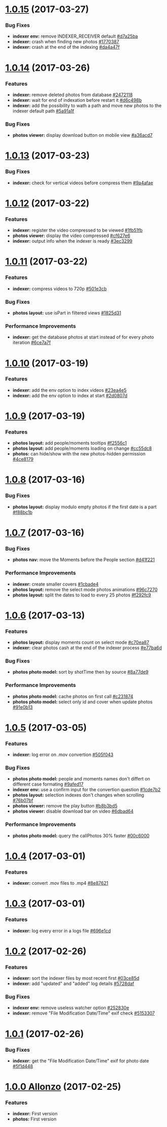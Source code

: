 <a name="1.0.15"></a>
# [1.0.15](https://github.com/CodeCorico/allons-y-photos/compare/1.0.14...1.0.15) (2017-03-27)

### Bug Fixes
* **indexer env:** remove INDEXER_RECEIVER default [#d7a25ba](https://github.com/CodeCorico/allons-y-photos/commit/d7a25ba)
* **indexer:** crash when finding new photos [#1770387](https://github.com/CodeCorico/allons-y-photos/commit/1770387)
* **indexer:** crash at the end of the indexing [#da4a47f](https://github.com/CodeCorico/allons-y-photos/commit/da4a47f)

<a name="1.0.14"></a>
# [1.0.14](https://github.com/CodeCorico/allons-y-photos/compare/1.0.13...1.0.14) (2017-03-26)

### Features
* **indexer:** remove deleted photos from database [#2472118](https://github.com/CodeCorico/allons-y-photos/commit/2472118)
* **indexer:** wait for end of indexation before restart it [#d6c498b](https://github.com/CodeCorico/allons-y-photos/commit/d6c498b)
* **indexer:** add the possibility to wath a path and move new photos to the indexer default path [#5a91a1f](https://github.com/CodeCorico/allons-y-photos/commit/5a91a1f)

### Bug Fixes
* **photos viewer:** display download button on mobile view [#a36acd7](https://github.com/CodeCorico/allons-y-photos/commit/a36acd7)

<a name="1.0.13"></a>
# [1.0.13](https://github.com/CodeCorico/allons-y-photos/compare/1.0.12...1.0.13) (2017-03-23)

### Bug Fixes
* **indexer:** check for vertical videos before compress them [#9a4afae](https://github.com/CodeCorico/allons-y-photos/commit/9a4afae)

<a name="1.0.12"></a>
# [1.0.12](https://github.com/CodeCorico/allons-y-photos/compare/1.0.11...1.0.12) (2017-03-22)

### Features
* **indexer:** register the video compressed to be viewed [#1fb51fb](https://github.com/CodeCorico/allons-y-photos/commit/1fb51fb)
* **photos viewer:** display the video compressed [#cf627e6](https://github.com/CodeCorico/allons-y-photos/commit/cf627e6)
* **indexer:** output info when the indexer is ready [#3ec3299](https://github.com/CodeCorico/allons-y-photos/commit/3ec3299)

<a name="1.0.11"></a>
# [1.0.11](https://github.com/CodeCorico/allons-y-photos/compare/1.0.10...1.0.11) (2017-03-22)

### Features
* **indexer:** compress videos to 720p [#501e3cb](https://github.com/CodeCorico/allons-y-photos/commit/501e3cb)

### Bug Fixes
* **photos layout:** use isPart in filtered views [#1825d31](https://github.com/CodeCorico/allons-y-photos/commit/1825d31)

### Performance Improvements
* **indexer:** get the database photos at start instead of for every photo iteration [#6ce7a7f](https://github.com/CodeCorico/allons-y-photos/commit/6ce7a7f)

<a name="1.0.10"></a>
# [1.0.10](https://github.com/CodeCorico/allons-y-photos/compare/1.0.9...1.0.10) (2017-03-19)

### Features
* **indexer:** add the env option to index videos [#23ea4e5](https://github.com/CodeCorico/allons-y-photos/commit/23ea4e5)
* **indexer:** add the env option to index at start [#2d0807d](https://github.com/CodeCorico/allons-y-photos/commit/2d0807d)

<a name="1.0.9"></a>
# [1.0.9](https://github.com/CodeCorico/allons-y-photos/compare/1.0.8...1.0.9) (2017-03-19)

### Features
* **photos layout:** add people/moments tooltips [#f2556c1](https://github.com/CodeCorico/allons-y-photos/commit/f2556c1)
* **photos layout:** add people/moments loading on change [#cc55dc8](https://github.com/CodeCorico/allons-y-photos/commit/cc55dc8)
* **photos:** can hide/show with the new photos-hidden permission [#4ce8179](https://github.com/CodeCorico/allons-y-photos/commit/4ce8179)

<a name="1.0.8"></a>
# [1.0.8](https://github.com/CodeCorico/allons-y-photos/compare/1.0.7...1.0.8) (2017-03-16)

### Bug Fixes
* **photos layout:** display modulo empty photos if the first date is a part [#f88bc1b](https://github.com/CodeCorico/allons-y-photos/commit/f88bc1b)

<a name="1.0.7"></a>
# [1.0.7](https://github.com/CodeCorico/allons-y-photos/compare/1.0.6...1.0.7) (2017-03-16)

### Bug Fixes
* **photos nav:** move the Moments before the People section [#d41f221](https://github.com/CodeCorico/allons-y-photos/commit/d41f221)

### Performance Improvements
* **indexer:** create smaller covers [#1cbade4](https://github.com/CodeCorico/allons-y-photos/commit/1cbade4)
* **photos layout:** remove the select mode photos animations [#96c7270](https://github.com/CodeCorico/allons-y-photos/commit/96c7270)
* **photos layout:** split the dates to load to every 25 photos [#f292fc9](https://github.com/CodeCorico/allons-y-photos/commit/f292fc9)

<a name="1.0.6"></a>
# [1.0.6](https://github.com/CodeCorico/allons-y-photos/compare/1.0.5...1.0.6) (2017-03-13)

### Features
* **photos layout:** display moments count on select mode [#c70ea87](https://github.com/CodeCorico/allons-y-photos/commit/c70ea87)
* **indexer:** clear photos cash at the end of the indexer process [#e77ba6d](https://github.com/CodeCorico/allons-y-photos/commit/e77ba6d)

### Bug Fixes
* **photos photo model:** sort by shotTime then by source [#8a77de9](https://github.com/CodeCorico/allons-y-photos/commit/8a77de9)

### Performance Improvements
* **photos photo model:** cache photos on first call [#c231874](https://github.com/CodeCorico/allons-y-photos/commit/c231874)
* **photos photo model:** select only id and cover when update photos [#91e0b13](https://github.com/CodeCorico/allons-y-photos/commit/91e0b13)

<a name="1.0.5"></a>
# [1.0.5](https://github.com/CodeCorico/allons-y-photos/compare/1.0.4...1.0.5) (2017-03-05)

### Features
* **indexer:** log error on .mov convertion [#505f043](https://github.com/CodeCorico/allons-y-photos/commit/505f043)

### Bug Fixes
* **photos photo model:** people and moments names don't differt on different case formating [#9afed17](https://github.com/CodeCorico/allons-y-photos/commit/9afed17)
* **indexer env:** use a confirm input for the convertion question [#1cde7b2](https://github.com/CodeCorico/allons-y-photos/commit/1cde7b2)
* **photos layout:** selection indexes don't changes when scrolling [#76b07bf](https://github.com/CodeCorico/allons-y-photos/commit/76b07bf)
* **photos viewer:** remove the play button [#b8b3bd5](https://github.com/CodeCorico/allons-y-photos/commit/b8b3bd5)
* **photos viewer:** disable download bar on video [#6dbad64](https://github.com/CodeCorico/allons-y-photos/commit/6dbad64)

### Performance Improvements
* **photos photo model:** query the callPhotos 30% faster [#00c6000](https://github.com/CodeCorico/allons-y-photos/commit/00c6000)

<a name="1.0.4"></a>
# [1.0.4](https://github.com/CodeCorico/allons-y-photos/compare/1.0.3...1.0.4) (2017-03-01)

### Features
* **indexer:** convert .mov files to .mp4 [#8e87621](https://github.com/CodeCorico/allons-y-photos/commit/8e87621)

<a name="1.0.3"></a>
# [1.0.3](https://github.com/CodeCorico/allons-y-photos/compare/1.0.2...1.0.3) (2017-03-01)

### Features
* **indexer:** log every error in a logs file [#696e1cd](https://github.com/CodeCorico/allons-y-photos/commit/696e1cd)

<a name="1.0.2"></a>
# [1.0.2](https://github.com/CodeCorico/allons-y-photos/compare/1.0.1...1.0.2) (2017-02-26)

### Features
* **indexer:** sort the indexer files by most recent first [#03ce85d](https://github.com/CodeCorico/allons-y-photos/commit/03ce85d)
* **indexer:** add "updated" and "added" log details [#5728daf](https://github.com/CodeCorico/allons-y-photos/commit/5728daf)

### Bug Fixes
* **indexer env:** remove useless watcher option [#252830e](https://github.com/CodeCorico/allons-y-photos/commit/252830e)
* **indexer:** remove "File Modification Date/Time" exif check [#5153307](https://github.com/CodeCorico/allons-y-photos/commit/5153307)

<a name="1.0.1"></a>
# [1.0.1](https://github.com/CodeCorico/allons-y-photos/compare/1.0.0...1.0.1) (2017-02-26)

### Bug Fixes
* **indexer:** get the "File Modification Date/Time" exif for photo date [#5f1d448](https://github.com/CodeCorico/allons-y-photos/commit/5f1d448)

<a name="1.0.0"></a>
# [1.0.0 Allonzo](https://github.com/CodeCorico/allons-y-photos/releases/tag/1.0.0) (2017-02-25)

### Features

* **indexer:** First version
* **photos:** First version
